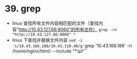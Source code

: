 # 39. grep

- linux 查找所有文件内容相匹配的文件（查找内容“http://10.43.127.66:8060”的所有文件）
  `grep -rn "http://10.43.127.66:8060" *`
- linux 下查找并替换文件内容
  `sed -i 's/10.43.166.188/10.43.110.48/g'`grep '10.43.166.188' -rl /home/nginx/html/ --include "\*.tpl"``
